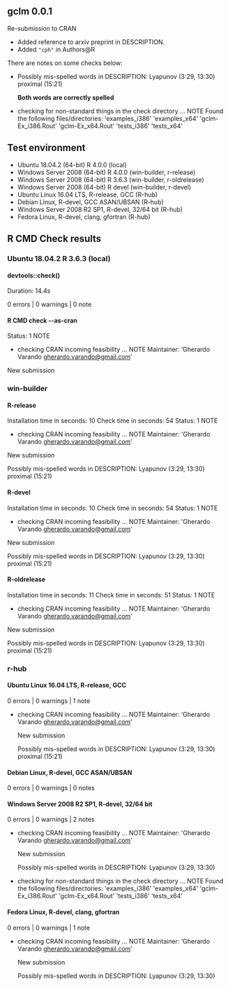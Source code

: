 ## gclm 0.0.1

Re-submission to CRAN 

* Added reference to arxiv preprint in DESCRIPTION.
* Added `"cph"` in Authors@R 

There are notes on some checks below:

* Possibly mis-spelled words in DESCRIPTION:
  Lyapunov (3:29, 13:30)
  proximal (15:21)
  
  **Both words are correctly spelled**
  
* checking for non-standard things in the check directory ... NOTE
  Found the following files/directories:
    'examples_i386' 'examples_x64' 'gclm-Ex_i386.Rout' 'gclm-Ex_x64.Rout'
    'tests_i386' 'tests_x64'

## Test environment

* Ubuntu 18.04.2      (64-bit)  R 4.0.0 (local) 
* Windows Server 2008 (64-bit)  R 4.0.0 (win-builder, r-release)
* Windows Server 2008 (64-bit)  R 3.6.3 (win-builder, r-oldrelease)
* Windows Server 2008 (64-bit)  R devel (win-builder, r-devel)
* Ubuntu Linux 16.04 LTS, R-release, GCC         (R-hub)
* Debian Linux, R-devel, GCC ASAN/UBSAN          (R-hub)
* Windows Server 2008 R2 SP1, R-devel, 32/64 bit (R-hub)
* Fedora Linux, R-devel, clang, gfortran         (R-hub)

## R CMD Check results

### Ubuntu 18.04.2 R 3.6.3 (local) 

#### devtools::check()

Duration: 14.4s

0 errors | 0 warnings | 0 note

#### R CMD check --as-cran

Status: 1 NOTE

* checking CRAN incoming feasibility ... NOTE
Maintainer: ‘Gherardo Varando <gherardo.varando@gmail.com>’

New submission

### win-builder

#### R-release

Installation time in seconds: 10
Check time in seconds: 54
Status: 1 NOTE

* checking CRAN incoming feasibility ... NOTE
Maintainer: 'Gherardo Varando <gherardo.varando@gmail.com>'

New submission

Possibly mis-spelled words in DESCRIPTION:
  Lyapunov (3:29, 13:30)
  proximal (15:21)

#### R-devel 

Installation time in seconds: 10
Check time in seconds: 54
Status: 1 NOTE

* checking CRAN incoming feasibility ... NOTE
Maintainer: 'Gherardo Varando <gherardo.varando@gmail.com>'

New submission

Possibly mis-spelled words in DESCRIPTION:
  Lyapunov (3:29, 13:30)
  proximal (15:21)

#### R-oldrelease

Installation time in seconds: 11
Check time in seconds: 51
Status: 1 NOTE

* checking CRAN incoming feasibility ... NOTE
Maintainer: 'Gherardo Varando <gherardo.varando@gmail.com>'

New submission

Possibly mis-spelled words in DESCRIPTION:
  Lyapunov (3:29, 13:30)
  proximal (15:21)

### r-hub

#### Ubuntu Linux 16.04 LTS, R-release, GCC

0 errors  | 0 warnings  | 1 note

* checking CRAN incoming feasibility ... NOTE
  Maintainer: ‘Gherardo Varando <gherardo.varando@gmail.com>’
  
  New submission
  
  Possibly mis-spelled words in DESCRIPTION:
    Lyapunov (3:29, 13:30)
    proximal (15:21)
    
#### Debian Linux, R-devel, GCC ASAN/UBSAN

0 errors  | 0 warnings  | 0 notes 

#### Windows Server 2008 R2 SP1, R-devel, 32/64 bit

0 errors  | 0 warnings  | 2 notes

* checking CRAN incoming feasibility ... NOTE
  Maintainer: 'Gherardo Varando <gherardo.varando@gmail.com>'
  
  New submission
  
  Possibly mis-spelled words in DESCRIPTION:
    Lyapunov (3:29, 13:30)
    
* checking for non-standard things in the check directory ... NOTE
  Found the following files/directories:
    'examples_i386' 'examples_x64' 'gclm-Ex_i386.Rout' 'gclm-Ex_x64.Rout'
    'tests_i386' 'tests_x64'
    
#### Fedora Linux, R-devel, clang, gfortran

0 errors  | 0 warnings  | 1 note

* checking CRAN incoming feasibility ... NOTE
  Maintainer: ‘Gherardo Varando <gherardo.varando@gmail.com>’
  
  New submission
  
  Possibly mis-spelled words in DESCRIPTION:
    Lyapunov (3:29, 13:30)
